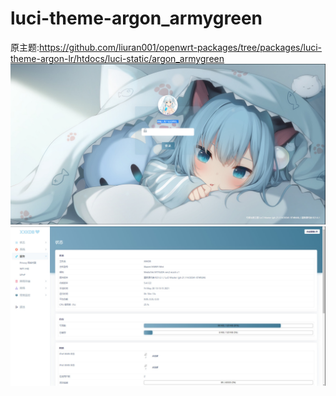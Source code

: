 # luci-theme-argon_armygreen
原主题:https://github.com/liuran001/openwrt-packages/tree/packages/luci-theme-argon-lr/htdocs/luci-static/argon_armygreen
![](/jpg/1_DPI500.jpg)
![](/jpg/2_DPI500.jpg)
